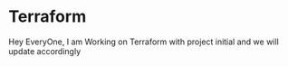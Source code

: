 # Terraform
Hey EveryOne,
 I am Working on Terraform with project initial and we will update accordingly
